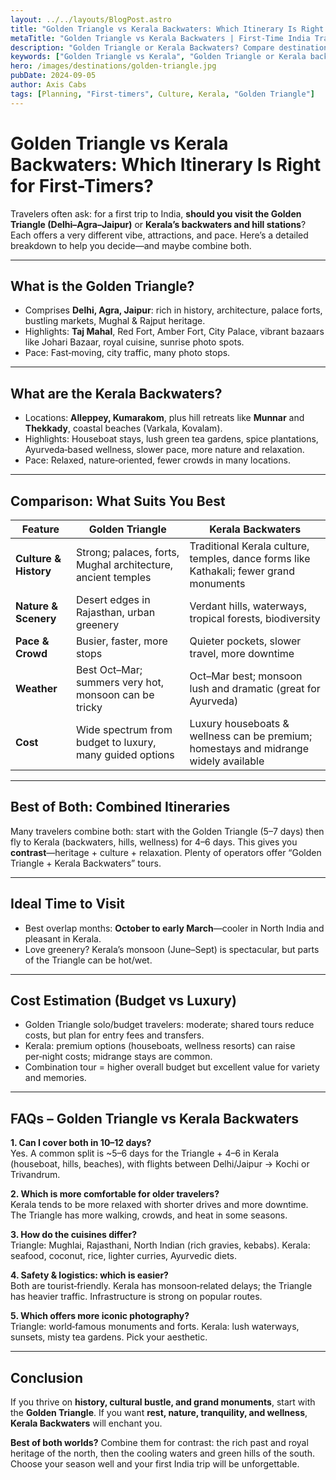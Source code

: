 ```yaml
---
layout: ../../layouts/BlogPost.astro
title: "Golden Triangle vs Kerala Backwaters: Which Itinerary Is Right for First-Timers?"
metaTitle: "Golden Triangle vs Kerala Backwaters | First-Time India Travel Decision"
description: "Golden Triangle or Kerala Backwaters? Compare destinations—culture, landscapes, pace, cost—for first-time travelers to India. Discover which fits your style in 2025."
keywords: ["Golden Triangle vs Kerala", "Golden Triangle or Kerala backwaters", "first time India itinerary", "Delhi Agra Jaipur vs Kerala houseboat", "best places India first visit"]
hero: /images/destinations/golden-triangle.jpg
pubDate: 2024-09-05
author: Axis Cabs
tags: [Planning, "First-timers", Culture, Kerala, "Golden Triangle"]
---
```


# Golden Triangle vs Kerala Backwaters: Which Itinerary Is Right for First-Timers?

Travelers often ask: for a first trip to India, **should you visit the Golden Triangle (Delhi–Agra–Jaipur)** or **Kerala’s backwaters and hill stations**? Each offers a very different vibe, attractions, and pace. Here’s a detailed breakdown to help you decide—and maybe combine both.

---

## What is the Golden Triangle?

- Comprises **Delhi, Agra, Jaipur**: rich in history, architecture, palace forts, bustling markets, Mughal & Rajput heritage.  
- Highlights: **Taj Mahal**, Red Fort, Amber Fort, City Palace, vibrant bazaars like Johari Bazaar, royal cuisine, sunrise photo spots.  
- Pace: Fast‑moving, city traffic, many photo stops.

---

## What are the Kerala Backwaters?

- Locations: **Alleppey, Kumarakom**, plus hill retreats like **Munnar** and **Thekkady**, coastal beaches (Varkala, Kovalam).  
- Highlights: Houseboat stays, lush green tea gardens, spice plantations, Ayurveda‑based wellness, slower pace, more nature and relaxation.  
- Pace: Relaxed, nature‑oriented, fewer crowds in many locations.

---

## Comparison: What Suits You Best

| Feature | Golden Triangle | Kerala Backwaters |
|---|---|---|
| **Culture & History** | Strong; palaces, forts, Mughal architecture, ancient temples | Traditional Kerala culture, temples, dance forms like Kathakali; fewer grand monuments |
| **Nature & Scenery** | Desert edges in Rajasthan, urban greenery | Verdant hills, waterways, tropical forests, biodiversity |
| **Pace & Crowd** | Busier, faster, more stops | Quieter pockets, slower travel, more downtime |
| **Weather** | Best Oct–Mar; summers very hot, monsoon can be tricky | Oct–Mar best; monsoon lush and dramatic (great for Ayurveda) |
| **Cost** | Wide spectrum from budget to luxury, many guided options | Luxury houseboats & wellness can be premium; homestays and midrange widely available |

---

## Best of Both: Combined Itineraries

Many travelers combine both: start with the Golden Triangle (5–7 days) then fly to Kerala (backwaters, hills, wellness) for 4–6 days. This gives you **contrast**—heritage + culture + relaxation. Plenty of operators offer “Golden Triangle + Kerala Backwaters” tours.

---

## Ideal Time to Visit

- Best overlap months: **October to early March**—cooler in North India and pleasant in Kerala.  
- Love greenery? Kerala’s monsoon (June–Sept) is spectacular, but parts of the Triangle can be hot/wet.

---

## Cost Estimation (Budget vs Luxury)

- Golden Triangle solo/budget travelers: moderate; shared tours reduce costs, but plan for entry fees and transfers.  
- Kerala: premium options (houseboats, wellness resorts) can raise per‑night costs; midrange stays are common.  
- Combination tour = higher overall budget but excellent value for variety and memories.

---

## FAQs – Golden Triangle vs Kerala Backwaters

**1. Can I cover both in 10–12 days?**  
Yes. A common split is ~5–6 days for the Triangle + 4–6 in Kerala (houseboat, hills, beaches), with flights between Delhi/Jaipur → Kochi or Trivandrum.

**2. Which is more comfortable for older travelers?**  
Kerala tends to be more relaxed with shorter drives and more downtime. The Triangle has more walking, crowds, and heat in some seasons.

**3. How do the cuisines differ?**  
Triangle: Mughlai, Rajasthani, North Indian (rich gravies, kebabs). Kerala: seafood, coconut, rice, lighter curries, Ayurvedic diets.

**4. Safety & logistics: which is easier?**  
Both are tourist‑friendly. Kerala has monsoon‑related delays; the Triangle has heavier traffic. Infrastructure is strong on popular routes.

**5. Which offers more iconic photography?**  
Triangle: world‑famous monuments and forts. Kerala: lush waterways, sunsets, misty tea gardens. Pick your aesthetic.

---

## Conclusion

If you thrive on **history, cultural bustle, and grand monuments**, start with the **Golden Triangle**. If you want **rest, nature, tranquility, and wellness**, **Kerala Backwaters** will enchant you.  

**Best of both worlds?** Combine them for contrast: the rich past and royal heritage of the north, then the cooling waters and green hills of the south. Choose your season well and your first India trip will be unforgettable.

